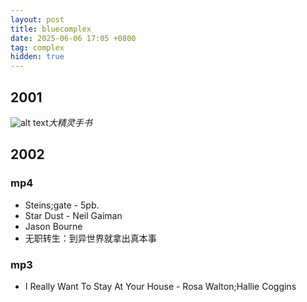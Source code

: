 ```yaml
---
layout: post
title: bluecomplex
date: 2025-06-06 17:05 +0800
tag: complex
hidden: true
---
```


## 2001

![alt text](/assets/2025-06/c112405a358368cdb23db9ecf89a083.jpg)_大精灵手书_

## 2002

### mp4

- Steins;gate - 5pb.
- Star Dust - Neil Gaiman
- Jason Bourne 
- 无职转生：到异世界就拿出真本事

### mp3

- I Really Want To Stay At Your House - Rosa Walton;Hallie Coggins

